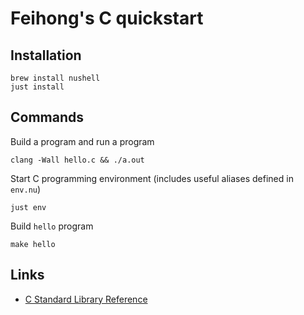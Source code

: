 # Feihong's C quickstart

## Installation

    brew install nushell
    just install

## Commands

Build a program and run a program

    clang -Wall hello.c && ./a.out

Start C programming environment (includes useful aliases defined in `env.nu`)

    just env

Build `hello` program

    make hello

## Links

- [C Standard Library Reference](https://www.tutorialspoint.com/c_standard_library/)
